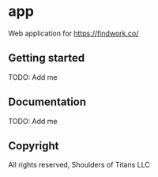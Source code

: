 # app
Web application for https://findwork.co/

## Getting started
TODO: Add me

## Documentation
TODO: Add me

## Copyright
All rights reserved, Shoulders of Titans LLC
